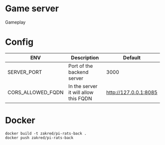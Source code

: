 # Game server

Gameplay

# Config

| ENV               | Description                           | Default               |
| ----------------- | ------------------------------------- | --------------------- |
| SERVER_PORT       | Port of the backend server            | 3000                  |
| CORS_ALLOWED_FQDN | In the server it will allow this FQDN | http://127.0.0.1:8085 |

# Docker

```shell
docker build -t zakred/pi-rats-back .
docker push zakred/pi-rats-back
```
